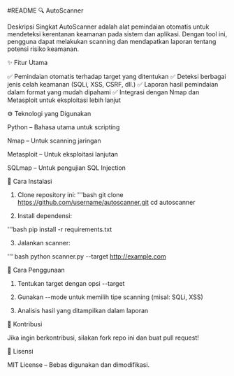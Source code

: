 #README
🔍 AutoScanner

Deskripsi Singkat
AutoScanner adalah alat pemindaian otomatis untuk mendeteksi kerentanan keamanan pada sistem dan aplikasi. Dengan tool ini, pengguna dapat melakukan scanning dan mendapatkan laporan tentang potensi risiko keamanan.

✨ Fitur Utama

✅ Pemindaian otomatis terhadap target yang ditentukan
✅ Deteksi berbagai jenis celah keamanan (SQLi, XSS, CSRF, dll.)
✅ Laporan hasil pemindaian dalam format yang mudah dipahami
✅ Integrasi dengan Nmap dan Metasploit untuk eksploitasi lebih lanjut

⚙️ Teknologi yang Digunakan

Python – Bahasa utama untuk scripting

Nmap – Untuk scanning jaringan

Metasploit – Untuk eksploitasi lanjutan

SQLmap – Untuk pengujian SQL Injection


🚀 Cara Instalasi

1. Clone repository ini:
 '''bash
git clone https://github.com/username/autoscanner.git
cd autoscanner


3. Install dependensi:

'''bash
pip install -r requirements.txt


3. Jalankan scanner:

''' bash
python scanner.py --target http://example.com



📌 Cara Penggunaan

1. Tentukan target dengan opsi --target


2. Gunakan --mode untuk memilih tipe scanning (misal: SQLi, XSS)


3. Analisis hasil yang ditampilkan dalam laporan



🤝 Kontribusi

Jika ingin berkontribusi, silakan fork repo ini dan buat pull request!

📜 Lisensi

MIT License – Bebas digunakan dan dimodifikasi.
